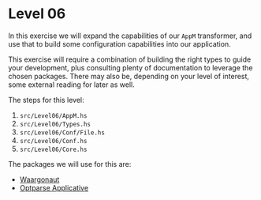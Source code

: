 # Level 06

In this exercise we will expand the capabilities of our `AppM` transformer, and
use that to build some configuration capabilities into our application.

This exercise will require a combination of building the right types to guide
your development, plus consulting plenty of documentation to leverage the chosen
packages. There may also be, depending on your level of interest, some external
reading for later as well.

The steps for this level:
1) ``src/Level06/AppM.hs``
2) ``src/Level06/Types.hs``
3) ``src/Level06/Conf/File.hs``
4) ``src/Level06/Conf.hs``
5) ``src/Level06/Core.hs``

The packages we will use for this are:

- [Waargonaut](https://hackage.haskell.org/package/waargonaut)
- [Optparse Applicative](https://hackage.haskell.org/package/optparse-applicative)

